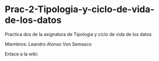# Prac-2-Tipologia-y-ciclo-de-vida-de-los-datos
Practica dos de la asignatura de Tipologia y ciclo de vida de los datos

Miembros: Leandro Alonso Von Semasco

Enlace a la wiki:
